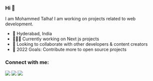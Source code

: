 ### Hi 👋
I am Mohammed Talha! I am working on projects related to web development.
- 🚀 Hyderabad, India
- 👨🏽‍💻 Currently working on Next js projects
- 🤝 Looking to collaborate with other developers & content creators
- 🥅 2022 Goals: Contribute more to open source projects

<h3>Connect with me:</h3>

[<img src="https://img.shields.io/badge/twitter-%231DA1F2.svg?&style=for-the-badge&logo=twitter&logoColor=white" />](https://twiter.com/talha77777777)  [<img src="https://img.shields.io/badge/linkedin-%230077B5.svg?&style=for-the-badge&logo=linkedin&logoColor=white" />](https://www.linkedin.com/in/muhammed-talha/) [<img src = "https://img.shields.io/badge/Instagram-%23E4405F.svg?&style=for-the-badge&logo=Instagram&logoColor=white">](https://www.instagram.com/mohdtalha1432)
